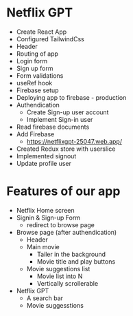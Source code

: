 # Netflix GPT
- Create React App
- Configured TailwindCss
- Header
- Routing of app
- Login form
- Sign up form
- Form validations
- useRef hook
- Firebase setup
- Deploying app to firebase - production
- Authendication
    - Create Sign-up user account
    - Implement Sign-in user 
- Read firebase documents
- Add Firebase
    - https://netflixgpt-25047.web.app/
- Created Redux store with userslice
- Implemented signout 
- Update profile user

# Features of our app
- Netflix Home screen
- Signin & Sign-up Form
    - redirect to browse page
- Browse page (after authendication)
    - Header
    - Main movie
        - Tailer in the background
        - Movie title and play buttons
    - Movie suggestions list
        - Movie list into N
        - Vertically scrollerable
- Netflix GPT
    - A search bar 
    - Movie suggesstions




    